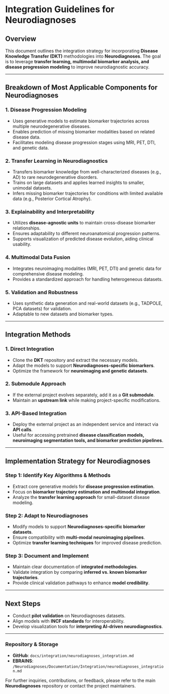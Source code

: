 # **Integration Guidelines for Neurodiagnoses**

## **Overview**
This document outlines the integration strategy for incorporating **Disease Knowledge Transfer (DKT)** methodologies into **Neurodiagnoses**. The goal is to leverage **transfer learning, multimodal biomarker analysis, and disease progression modeling** to improve neurodiagnostic accuracy.

---

## **Breakdown of Most Applicable Components for Neurodiagnoses**

### **1. Disease Progression Modeling**
- Uses generative models to estimate biomarker trajectories across multiple neurodegenerative diseases.
- Enables prediction of missing biomarker modalities based on related disease data.
- Facilitates modeling disease progression stages using MRI, PET, DTI, and genetic data.

### **2. Transfer Learning in Neurodiagnostics**
- Transfers biomarker knowledge from well-characterized diseases (e.g., AD) to rare neurodegenerative disorders.
- Trains on large datasets and applies learned insights to smaller, unimodal datasets.
- Infers missing biomarker trajectories for conditions with limited available data (e.g., Posterior Cortical Atrophy).

### **3. Explainability and Interpretability**
- Utilizes **disease-agnostic units** to maintain cross-disease biomarker relationships.
- Ensures adaptability to different neuroanatomical progression patterns.
- Supports visualization of predicted disease evolution, aiding clinical usability.

### **4. Multimodal Data Fusion**
- Integrates neuroimaging modalities (MRI, PET, DTI) and genetic data for comprehensive disease modeling.
- Provides a standardized approach for handling heterogeneous datasets.

### **5. Validation and Robustness**
- Uses synthetic data generation and real-world datasets (e.g., TADPOLE, PCA datasets) for validation.
- Adaptable to new datasets and biomarker types.

---

## **Integration Methods**

### **1. Direct Integration**
- Clone the **DKT** repository and extract the necessary models.
- Adapt the models to support **Neurodiagnoses-specific biomarkers**.
- Optimize the framework for **neuroimaging and genetic datasets**.

### **2. Submodule Approach**
- If the external project evolves separately, add it as a **Git submodule**.
- Maintain an **upstream link** while making project-specific modifications.

### **3. API-Based Integration**
- Deploy the external project as an independent service and interact via **API calls**.
- Useful for accessing pretrained **disease classification models, neuroimaging segmentation tools, and biomarker prediction pipelines**.

---

## **Implementation Strategy for Neurodiagnoses**

### **Step 1: Identify Key Algorithms & Methods**
- Extract core generative models for **disease progression estimation**.
- Focus on **biomarker trajectory estimation and multimodal integration**.
- Analyze the **transfer learning approach** for small-dataset disease modeling.

### **Step 2: Adapt to Neurodiagnoses**
- Modify models to support **Neurodiagnoses-specific biomarker datasets**.
- Ensure compatibility with **multi-modal neuroimaging pipelines**.
- Optimize **transfer learning techniques** for improved disease prediction.

### **Step 3: Document and Implement**
- Maintain clear documentation of **integrated methodologies**.
- Validate integration by comparing **inferred vs. known biomarker trajectories**.
- Provide clinical validation pathways to enhance **model credibility**.

---

## **Next Steps**
- Conduct **pilot validation** on Neurodiagnoses datasets.
- Align models with **INCF standards** for interoperability.
- Develop visualization tools for **interpreting AI-driven neurodiagnostics**.

---

### **Repository & Storage**
- **GitHub**: `docs/integration/neurodiagnoses_integration.md`
- **EBRAINS**: `/Neurodiagnoses/Documentation/Integration/neurodiagnoses_integration.md`

For further inquiries, contributions, or feedback, please refer to the main **Neurodiagnoses** repository or contact the project maintainers.
